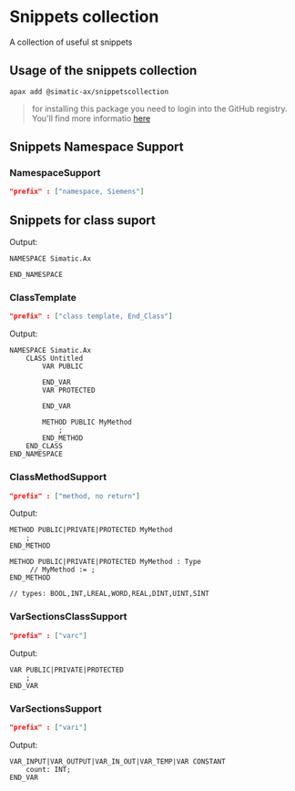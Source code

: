 # Snippets collection

A collection of useful st snippets

## Usage of the snippets collection

```
apax add @simatic-ax/snippetscollection
```

> for installing this package you need to login into the GitHub registry. You'll find more informatio [here](https://github.com/simatic-ax/.github/blob/main/doc/personalaccesstoken.md) 

## Snippets Namespace Support

### NamespaceSupport
```json
"prefix" : ["namespace, Siemens"]
```


## Snippets for class suport
Output:
```iecst
NAMESPACE Simatic.Ax
    
END_NAMESPACE
```

### ClassTemplate

```json
"prefix" : ["class template, End_Class"]
```


Output:
```iecst
NAMESPACE Simatic.Ax
    CLASS Untitled
        VAR PUBLIC
            
        END_VAR
        VAR PROTECTED
            
        END_VAR
        
        METHOD PUBLIC MyMethod
            ;
        END_METHOD
    END_CLASS
END_NAMESPACE
```

### ClassMethodSupport

```json
"prefix" : ["method, no return"]
```

Output:
```iecst
METHOD PUBLIC|PRIVATE|PROTECTED MyMethod
    ;
END_METHOD

METHOD PUBLIC|PRIVATE|PROTECTED MyMethod : Type
     // MyMethod := ;
END_METHOD

// types: BOOL,INT,LREAL,WORD,REAL,DINT,UINT,SINT
```

### VarSectionsClassSupport
```json
"prefix" : ["varc"]
```


Output:
```iecst
VAR PUBLIC|PRIVATE|PROTECTED 
    ;
END_VAR
```


### VarSectionsSupport
```json
"prefix" : ["vari"]
```
Output:
```iecst
VAR_INPUT|VAR_OUTPUT|VAR_IN_OUT|VAR_TEMP|VAR CONSTANT
    count: INT;
END_VAR
```